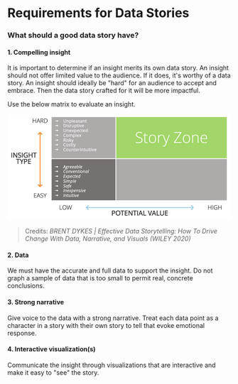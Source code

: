 # Requirements for Data Stories

### What should a good data story have?

#### 1. Compelling insight

It is important to determine if an insight merits its own data story. An insight should not offer limited value to the audience. If it does, it's worthy of a data story. An insight should ideally be "hard" for an audience to accept and embrace. Then the data story crafted for it will be more impactful.

Use the below matrix to evaluate an insight.

![Insight evaluation matrix](../_assets/matrix.png)
> Credits: *BRENT DYKES | Effective Data Storytelling: How To Drive Change With Data, Narrative, and Visuals (WILEY 2020)*

#### 2. Data

We must have the accurate and full data to support the insight. Do not graph a sample of data  that is too small to permit real, concrete conclusions.

#### 3. Strong narrative

Give voice to the data with a strong narrative. Treat each data point as a character in a story with their own story to tell that evoke emotional response.

#### 4. Interactive visualization(s)

Communicate the insight through visualizations that are interactive and make it easy to "see" the story.